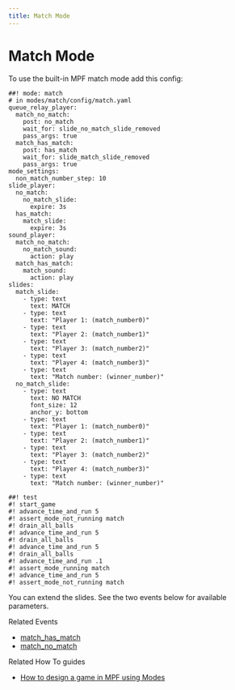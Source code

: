 ```yaml
---
title: Match Mode
---
```


# Match Mode


To use the built-in MPF match mode add this config:

``` mpf-mc-config
##! mode: match
# in modes/match/config/match.yaml
queue_relay_player:
  match_no_match:
    post: no_match
    wait_for: slide_no_match_slide_removed
    pass_args: true
  match_has_match:
    post: has_match
    wait_for: slide_match_slide_removed
    pass_args: true
mode_settings:
  non_match_number_step: 10
slide_player:
  no_match:
    no_match_slide:
      expire: 3s
  has_match:
    match_slide:
      expire: 3s
sound_player:
  match_no_match:
    no_match_sound:
      action: play
  match_has_match:
    match_sound:
      action: play
slides:
  match_slide:
    - type: text
      text: MATCH
    - type: text
      text: "Player 1: (match_number0)"
    - type: text
      text: "Player 2: (match_number1)"
    - type: text
      text: "Player 3: (match_number2)"
    - type: text
      text: "Player 4: (match_number3)"
    - type: text
      text: "Match number: (winner_number)"
  no_match_slide:
    - type: text
      text: NO MATCH
      font_size: 12
      anchor_y: bottom
    - type: text
      text: "Player 1: (match_number0)"
    - type: text
      text: "Player 2: (match_number1)"
    - type: text
      text: "Player 3: (match_number2)"
    - type: text
      text: "Player 4: (match_number3)"
    - type: text
      text: "Match number: (winner_number)"

##! test
#! start_game
#! advance_time_and_run 5
#! assert_mode_not_running match
#! drain_all_balls
#! advance_time_and_run 5
#! drain_all_balls
#! advance_time_and_run 5
#! drain_all_balls
#! advance_time_and_run .1
#! assert_mode_running match
#! advance_time_and_run 5
#! assert_mode_not_running match
```

You can extend the slides. See the two events below for available
parameters.

Related Events

* [match_has_match](../events/match_has_match.md)
* [match_no_match](../events/match_no_match.md)

Related How To guides

* [How to design a game in MPF using Modes](../game_design/index.md)
